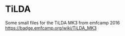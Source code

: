 # TiLDA

Some small files for the TiLDA MK3 from emfcamp 2016 https://badge.emfcamp.org/wiki/TiLDA_MK3
